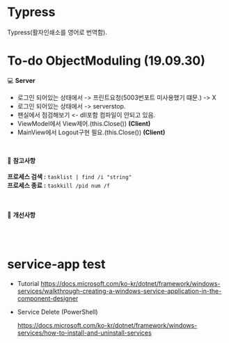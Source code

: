 # Typress
Typress(활자인쇄소를 영어로 번역함).

# To-do ObjectModuling (19.09.30)

:computer: **Server**<br>

- 로그인 되어있는 상태에서 -> 프린트요청(5003번포트 미사용했기 떄문.) -> X
- 로그인 되어있는 상태에서 -> serverstop.
- 팬실에서 점검해보기 <- dll포함 컴파일이 안되고 있음.
- ViewModel에서 View제어.(this.Close()) **(Client)**
- MainView에서 Logout구현 필요.(this.Close()) **(Client)**
<br>
  

:book: **참고사항**<br><br>
**프로세스 검색 :** `` tasklist | find /i "string" ``<br>
**프로세스 종료 :** `` taskkill /pid num /f ``<br><br><br>

:book: **개선사항**


<br><br>

# service-app test
- Tutorial 
  https://docs.microsoft.com/ko-kr/dotnet/framework/windows-services/walkthrough-creating-a-windows-service-application-in-the-component-designer

- Service Delete (PowerShell)

  https://docs.microsoft.com/ko-kr/dotnet/framework/windows-services/how-to-install-and-uninstall-services

